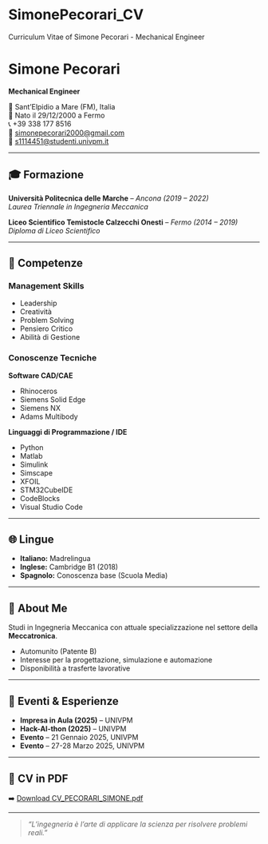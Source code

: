 # SimonePecorari_CV
Curriculum Vitae of Simone Pecorari - Mechanical Engineer

# Simone Pecorari  
**Mechanical Engineer**

📍 Sant’Elpidio a Mare (FM), Italia  
📅 Nato il 29/12/2000 a Fermo  
📞 +39 338 177 8516  
📧 simonepecorari2000@gmail.com  
📧 s1114451@studenti.univpm.it  

---

## 🎓 Formazione

**Università Politecnica delle Marche** – *Ancona (2019 – 2022)*  
*Laurea Triennale in Ingegneria Meccanica*

**Liceo Scientifico Temistocle Calzecchi Onesti** – *Fermo (2014 – 2019)*  
*Diploma di Liceo Scientifico*

---

## 💼 Competenze

### Management Skills
- Leadership
- Creatività
- Problem Solving
- Pensiero Critico
- Abilità di Gestione

### Conoscenze Tecniche

**Software CAD/CAE**
- Rhinoceros
- Siemens Solid Edge
- Siemens NX
- Adams Multibody

**Linguaggi di Programmazione / IDE**
- Python
- Matlab
- Simulink
- Simscape
- XFOIL
- STM32CubeIDE
- CodeBlocks
- Visual Studio Code

---

## 🌐 Lingue

- **Italiano:** Madrelingua  
- **Inglese:** Cambridge B1 (2018)  
- **Spagnolo:** Conoscenza base (Scuola Media)

---

## 🧠 About Me

Studi in Ingegneria Meccanica con attuale specializzazione nel settore della **Meccatronica**.

- Automunito (Patente B)
- Interesse per la progettazione, simulazione e automazione
- Disponibilità a trasferte lavorative

---

## 📆 Eventi & Esperienze

- **Impresa in Aula (2025)** – UNIVPM  
- **Hack-AI-thon (2025)** – UNIVPM  
- **Evento** – 21 Gennaio 2025, UNIVPM  
- **Evento** – 27-28 Marzo 2025, UNIVPM

---

## 📎 CV in PDF

➡️ [Download CV_PECORARI_SIMONE.pdf](./CV_PECORARI_SIMONE.pdf)

---

> _“L’ingegneria è l’arte di applicare la scienza per risolvere problemi reali.”_

